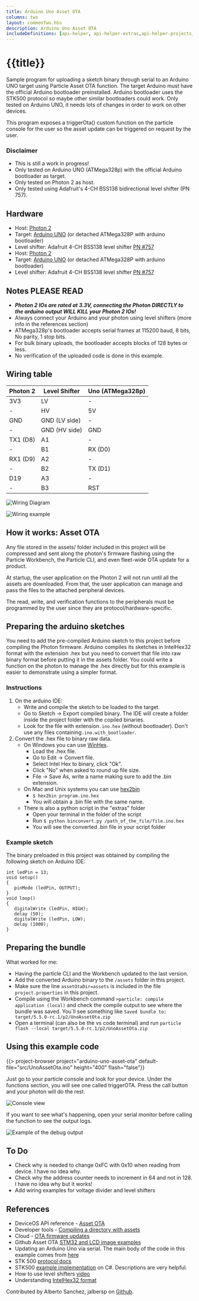 ```yaml
---
title: Arduino Uno Asset OTA
columns: two
layout: commonTwo.hbs
description: Arduino Uno Asset OTA
includeDefinitions: [api-helper, api-helper-extras,api-helper-projects,ble-serial,zip]
---
```


# {{title}}

Sample program for uploading a sketch binary through serial to an Arduino UNO target using Particle Asset OTA function. The target Arduino must have the official Arduino bootloader preinstalled. Arduino bootloader uses the STK500 protocol so maybe other similar bootloaders could work. Only tested on Arduino UNO, it needs lots of changes in order to work on other devices.

This program exposes a triggerOta() custom function on the particle console for the user so the asset update can be triggered on request by the user.

### Disclaimer

- This is still a work in progress!
- Only tested on Arduino UNO (ATMega328p) with the official Arduino bootloader as target.
- Only tested on Photon 2 as host.
- Only tested using Adafruit's 4-CH BSS138 bidirectional level shifter (PN 757).

## Hardware

* Host:   [Photon 2](https://store.particle.io/products/photon-2)
* Target: [Arduino UNO](https://store.arduino.cc/products/arduino-uno-rev3) (or detached ATMega328P with arduino bootloader)
* Level shifter: Adafruit 4-CH BSS138 level shifter [PN #757](https://www.adafruit.com/product/757)
* Host:   [Photon 2](https://store.particle.io/products/photon-2)
* Target: [Arduino UNO](https://store.arduino.cc/products/arduino-uno-rev3) (or detached ATMega328P with arduino bootloader)
* Level shifter: Adafruit 4-CH BSS138 level shifter [PN #757](https://www.adafruit.com/product/757)

## Notes PLEASE READ

- ***Photon 2 IOs are rated at 3.3V, connecting the Photon DIRECTLY to the arduino output WILL KILL your Photon 2 IOs!***
- Always connect your Arduino and your photon using level shifters (more info in the references section)
- ATMega328p's bootloader accepts serial frames at 115200 baud, 8 bits, No parity, 1 stop bits.
- For bulk binary uploads, the bootloader accepts blocks of 128 bytes or less.
- No verification of the uploaded code is done in this example.

## Wiring table

| Photon 2 | Level Shifter | Uno (ATMega328p) |
| ---------- | --------------- | ------------------ |
| 3V3      | LV            | -                |
| -        | HV            | 5V               |
| GND      | GND (LV side) | -                |
| -        | GND (HV side) | GND              |
| TX1 (D8) | A1            | -                |
| -        | B1            | RX (D0)          |
| RX1 (D9) | A2            | -                |
| -        | B2            | TX (D1)          |
| D19      | A3            | -                |
| -        | B3            | RST              |

![Wiring Diagram](/assets/images/asset-ota/arduino-uno-asset-ota/Wiring.jpg)

![Wiring example](/assets/images/asset-ota/arduino-uno-asset-ota/wiring_example.jpg)

## How it works: Asset OTA

Any file stored in the assets/ folder included in this project will be compressed and sent along the photon's firmware flashing using the Particle Workbench, the Particle CLI, and even fleet-wide OTA update for a product.

At startup, the user application on the Photon 2 will not run until all the assets are downloaded. From that, the user application can manage and pass the files to the attached peripheral devices.

The read, write, and verification functions to the peripherals must be programmed by the user since they are protocol/hardware-specific.

## Preparing the arduino sketches

You need to add the pre-compiled Arduino sketch to this project before compiling the Photon firmware. Arduino compiles its sketches in IntelHex32 format with the extension .hex but you need to convert that file into raw binary format before putting it in the assets folder. You could write a function on the photon to manage the .hex directly but for this example is easier to demonstrate using a simpler format.

### Instructions

1. On the arduino IDE:
   * Write and compile the sketch to be loaded to the target.
   * Go to Sketch -> Export compiled binary. The IDE will create a folder inside the project folder with the copiled binaries.
   * Look for the file with extension`.ino.hex` (without bootloader). Don't use any files containing`.ino.with_bootloader`.
2. Convert the .hex file to binary raw data.
   * On Windows you can use [WinHex](http://www.winhex.com/winhex/hex-editor.html).
     * Load the .hex file.
     * Go to Edit -> Convert file.
     * Select Intel Hex to binary, click "Ok".
     * Click "No" when asked to round up file size.
     * File -> Save As, write a name making sure to add the .bin extension.
   * On Mac and Unix systems you can use [hex2bin](https://github.com/Keidan/hex2bin/blob/master/README.md)
     * `$ hex2bin program.ino.hex`
     * You will obtain a .bin file with the same name.
   * There is also a python script in the "extras" folder
     * Open your terminal in the folder of the script
     * Run `$ python binconvert.py /path_of_the_file/file.ino.hex`
     * You will see the converted .bin file in your script folder

### Example sketch

The binary preloaded in this project was obtained by compiling the following sketch on Arduino IDE:

```
int ledPin = 13;
void setup()
{
   pinMode (ledPin, OUTPUT);
}
void loop()
{
   digitalWrite (ledPin, HIGH);
   delay (50);
   digitalWrite (ledPin, LOW);
   delay (1000);
}
```

## Preparing the bundle

What worked for me:
- Having the particle CLI and the Workbench updated to the last version.
- Add the converted Arduino binary to the `/assets` folder in this project.
- Make sure the line `assetOtaDir=assets` is included in the file `project.properties` in this project.
- Compile using the Workbench command `>particle: compile application (local)` and check the compile output to see where the bundle was saved. You´ll see something like `Saved bundle to: target/5.5.0-rc.1/p2/UnoAssetOta.zip`
- Open a terminal (can also be the vs code terminal) and run `particle flash --local target/5.5.0-rc.1/p2/UnoAssetOta.zip`

## Using this example code

{{> project-browser project="arduino-uno-asset-ota" default-file="src/UnoAssetOta.ino" height="400" flash="false"}}


Just go to your particle console and look for your device. Under the functions section, you will see one called triggerOTA. Press the call button and your photon will do the rest. 

![Console view](/assets/images/asset-ota/arduino-uno-asset-ota/Console_function.jpg)

If you want to see what's happening, open your serial monitor before calling the function to see the output logs.

![Example of the debug output](/assets/images/asset-ota/arduino-uno-asset-ota/Terminal_output_example.jpg)

## To Do

- Check why is needed to change 0xFC with 0x10 when reading from device. I have no idea why.
- Check why the address counter needs to increment in 64 and not in 128. I have no idea why but it works!
- Add wiring examples for voltage divider and level shifters

## References

- DeviceOS API reference - [Asset OTA](/reference/device-os/firmware/#asset-ota)
- Developer tools - [Compiling a directory with assets](/reference/developer-tools/cli/#compiling-a-directory-with-assets)
- Cloud - [OTA firmware updates](/getting-started/cloud/ota-updates/#asset-ota)
- Github Asset OTA [STM32 and LCD image examples](https://github.com/particle-iot/asset-ota-examples)
- Updating an Arduino Uno via serial. The main body of the code in this example comes from [here](https://forum.arduino.cc/t/put-an-arduino-uno-in-programming-mode/334383/23)
- STK 500 [protocol docs](https://www.microchip.com/content/dam/mchp/documents/OTH/ApplicationNotes/ApplicationNotes/doc2525.pdf)
- STK500 [example implementation](https://www.diericx.net/post/upload-hex-file-from-csharp/) on C#. Descriptions are very helpful.
- How to use level shifters [video](https://youtu.be/rawUx0WYpDA)
- Understanding [IntelHex32 format](http://www.elproducts.com/understanding-hex-files.html)

Contributed by Alberto Sanchez, jalbersp on [Github](https://github.com/jalbersrp/UnoAssetOta/).
